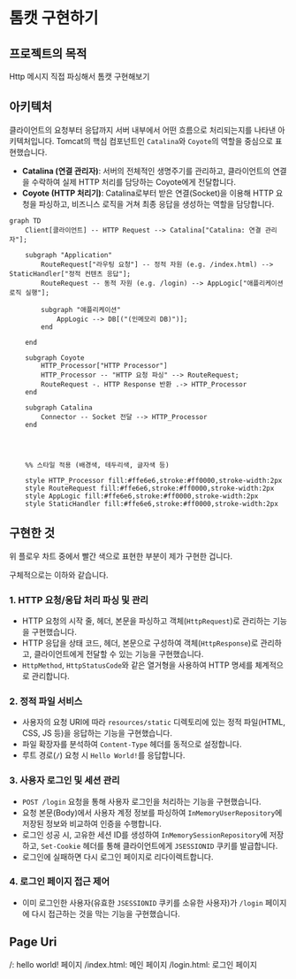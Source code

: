 # 톰캣 구현하기

## 프로젝트의 목적

Http 메시지 직접 파싱해서 톰캣 구현해보기

## 아키텍처 

클라이언트의 요청부터 응답까지 서버 내부에서 어떤 흐름으로 처리되는지를 나타낸 아키텍처입니다. Tomcat의 핵심 컴포넌트인 `Catalina`와 `Coyote`의 역할을 중심으로 표현했습니다.

- **Catalina (연결 관리자)**: 서버의 전체적인 생명주기를 관리하고, 클라이언트의 연결을 수락하여 실제 HTTP 처리를 담당하는 Coyote에게 전달합니다.
- **Coyote (HTTP 처리기)**: Catalina로부터 받은 연결(Socket)을 이용해 HTTP 요청을 파싱하고, 비즈니스 로직을 거쳐 최종 응답을 생성하는 역할을 담당합니다.

```mermaid
graph TD
    Client[클라이언트] -- HTTP Request --> Catalina["Catalina: 연결 관리자"];

    subgraph "Application"
        RouteRequest["라우팅 요청"] -- 정적 자원 (e.g. /index.html) --> StaticHandler["정적 컨텐츠 응답"];
        RouteRequest -- 동적 자원 (e.g. /login) --> AppLogic["애플리케이션 로직 실행"];
        
        subgraph "애플리케이션"
            AppLogic --> DB[("(인메모리 DB)")];
        end

    end

    subgraph Coyote
        HTTP_Processor["HTTP Processor"]
        HTTP_Processor -- "HTTP 요청 파싱" --> RouteRequest; 
        RouteRequest -. HTTP Response 반환 .-> HTTP_Processor
    end

    subgraph Catalina
        Connector -- Socket 전달 --> HTTP_Processor
    end


    

    %% 스타일 적용 (배경색, 테두리색, 글자색 등)

    style HTTP_Processor fill:#ffe6e6,stroke:#ff0000,stroke-width:2px
    style RouteRequest fill:#ffe6e6,stroke:#ff0000,stroke-width:2px
    style AppLogic fill:#ffe6e6,stroke:#ff0000,stroke-width:2px
    style StaticHandler fill:#ffe6e6,stroke:#ff0000,stroke-width:2px
```

## 구현한 것

위 플로우 차트 중에서 빨간 색으로 표현한 부분이 제가 구현한 겁니다.

구체적으로는 이하와 같습니다.

### 1. HTTP 요청/응답 처리 파싱 및 관리
- HTTP 요청의 시작 줄, 헤더, 본문을 파싱하고 객체(`HttpRequest`)로 관리하는 기능을 구현했습니다.
- HTTP 응답을 상태 코드, 헤더, 본문으로 구성하여 객체(`HttpResponse`)로 관리하고, 클라이언트에게 전달할 수 있는 기능을 구현했습니다.
- `HttpMethod`, `HttpStatusCode`와 같은 열거형을 사용하여 HTTP 명세를 체계적으로 관리합니다.

### 2. 정적 파일 서비스
- 사용자의 요청 URI에 따라 `resources/static` 디렉토리에 있는 정적 파일(HTML, CSS, JS 등)을 응답하는 기능을 구현했습니다.
- 파일 확장자를 분석하여 `Content-Type` 헤더를 동적으로 설정합니다.
- 루트 경로(`/`) 요청 시 `Hello World!`를 응답합니다.

### 3. 사용자 로그인 및 세션 관리
- `POST /login` 요청을 통해 사용자 로그인을 처리하는 기능을 구현했습니다.
- 요청 본문(Body)에서 사용자 계정 정보를 파싱하여 `InMemoryUserRepository`에 저장된 정보와 비교하여 인증을 수행합니다.
- 로그인 성공 시, 고유한 세션 ID를 생성하여 `InMemorySessionRepository`에 저장하고, `Set-Cookie` 헤더를 통해 클라이언트에게 `JSESSIONID` 쿠키를 발급합니다.
- 로그인에 실패하면 다시 로그인 페이지로 리다이렉트합니다.

### 4. 로그인 페이지 접근 제어
- 이미 로그인한 사용자(유효한 `JSESSIONID` 쿠키를 소유한 사용자)가 `/login` 페이지에 다시 접근하는 것을 막는 기능을 구현했습니다. 

## Page Uri

/: hello world! 페이지
/index.html: 메인 페이지
/login.html: 로그인 페이지